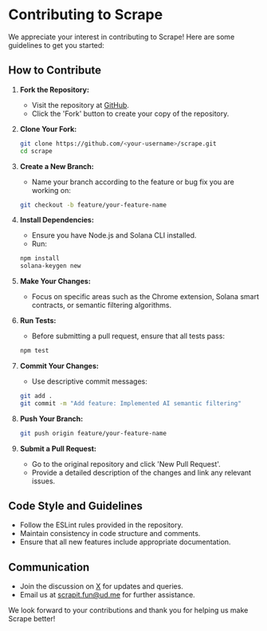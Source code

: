 # Contributing to Scrape

We appreciate your interest in contributing to Scrape! Here are some guidelines to get you started:

## How to Contribute

1. **Fork the Repository:**

   * Visit the repository at [GitHub](https://github.com/scrape-project/scrape).
   * Click the 'Fork' button to create your copy of the repository.

2. **Clone Your Fork:**

   ```bash
   git clone https://github.com/<your-username>/scrape.git
   cd scrape
   ```

3. **Create a New Branch:**

   * Name your branch according to the feature or bug fix you are working on:

   ```bash
   git checkout -b feature/your-feature-name
   ```

4. **Install Dependencies:**

   * Ensure you have Node.js and Solana CLI installed.
   * Run:

   ```bash
   npm install
   solana-keygen new
   ```

5. **Make Your Changes:**

   * Focus on specific areas such as the Chrome extension, Solana smart contracts, or semantic filtering algorithms.

6. **Run Tests:**

   * Before submitting a pull request, ensure that all tests pass:

   ```bash
   npm test
   ```

7. **Commit Your Changes:**

   * Use descriptive commit messages:

   ```bash
   git add .
   git commit -m "Add feature: Implemented AI semantic filtering"
   ```

8. **Push Your Branch:**

   ```bash
   git push origin feature/your-feature-name
   ```

9. **Submit a Pull Request:**

   * Go to the original repository and click 'New Pull Request'.
   * Provide a detailed description of the changes and link any relevant issues.

## Code Style and Guidelines

* Follow the ESLint rules provided in the repository.
* Maintain consistency in code structure and comments.
* Ensure that all new features include appropriate documentation.

## Communication

* Join the discussion on [X](https://x.com/scrapedotfun) for updates and queries.
* Email us at [scrapit.fun@ud.me](mailto:scrapit.fun@ud.me) for further assistance.

We look forward to your contributions and thank you for helping us make Scrape better!
